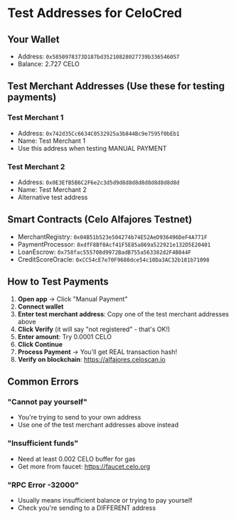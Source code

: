 # Test Addresses for CeloCred

## Your Wallet
- Address: `0x5850978373D187bd35210828027739b336546057`
- Balance: 2.727 CELO

## Test Merchant Addresses (Use these for testing payments)

### Test Merchant 1
- Address: `0x742d35Cc6634C0532925a3b844Bc9e7595f0bEb1`
- Name: Test Merchant 1
- Use this address when testing MANUAL PAYMENT

### Test Merchant 2  
- Address: `0x0E3EfB5B6C2F6e2c3d5d9d8d8d8d8d8d8d8d8d8d`
- Name: Test Merchant 2
- Alternative test address

## Smart Contracts (Celo Alfajores Testnet)
- MerchantRegistry: `0x04B51b523e504274b74E52AeD936496DeF4A771F`
- PaymentProcessor: `0xdfF8Bf0Acf41F5E85a869a522921e132D5E20401`
- LoanEscrow: `0x758fac555708d9972BadB755a563382d2F4B844F`
- CreditScoreOracle: `0xCC54cE7e70F9680dce54c10Da3AC32b181b71098`

## How to Test Payments

1. **Open app** → Click "Manual Payment"
2. **Connect wallet** 
3. **Enter test merchant address**: Copy one of the test merchant addresses above
4. **Click Verify** (it will say "not registered" - that's OK!)
5. **Enter amount**: Try 0.0001 CELO
6. **Click Continue** 
7. **Process Payment** → You'll get REAL transaction hash!
8. **Verify on blockchain**: https://alfajores.celoscan.io

## Common Errors

### "Cannot pay yourself"
- You're trying to send to your own address
- Use one of the test merchant addresses above instead

### "Insufficient funds"
- Need at least 0.002 CELO buffer for gas
- Get more from faucet: https://faucet.celo.org

### "RPC Error -32000"
- Usually means insufficient balance or trying to pay yourself
- Check you're sending to a DIFFERENT address
